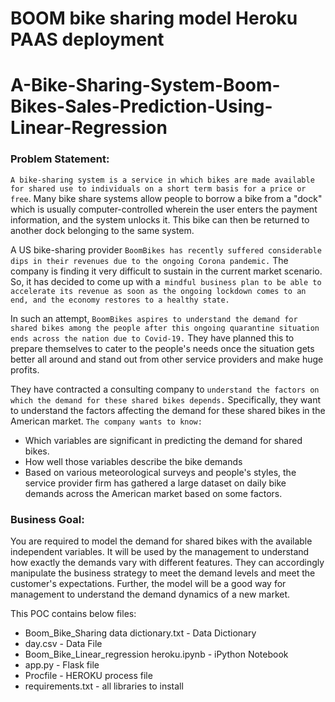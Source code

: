 # BOOM bike sharing model Heroku PAAS deployment

# A-Bike-Sharing-System-Boom-Bikes-Sales-Prediction-Using-Linear-Regression

### Problem Statement:

`A bike-sharing system is a service in which bikes are made available for shared use to individuals on a short term basis for a price or free`. Many bike share systems allow people to borrow a bike from a "dock" which is usually computer-controlled wherein the user enters the payment information, and the system unlocks it. This bike can then be returned to another dock belonging to the same system.


A US bike-sharing provider `BoomBikes has recently suffered considerable dips in their revenues due to the ongoing Corona pandemic.` The company is finding it very difficult to sustain in the current market scenario. So, it has decided to come up with a` mindful business plan to be able to accelerate its revenue as soon as the ongoing lockdown comes to an end, and the economy restores to a healthy state.`


In such an attempt, `BoomBikes aspires to understand the demand for shared bikes among the people after this ongoing quarantine situation ends across the nation due to Covid-19.` They have planned this to prepare themselves to cater to the people's needs once the situation gets better all around and stand out from other service providers and make huge profits.


They have contracted a consulting company to `understand the factors on which the demand for these shared bikes depends.` Specifically, they want to understand the factors affecting the demand for these shared bikes in the American market. `The company wants to know:`

- Which variables are significant in predicting the demand for shared bikes.
- How well those variables describe the bike demands
- Based on various meteorological surveys and people's styles, the service provider firm has gathered a large dataset on daily bike demands across the American market based on some factors. 


### Business Goal:

You are required to model the demand for shared bikes with the available independent variables. It will be used by the management to understand how exactly the demands vary with different features. They can accordingly manipulate the business strategy to meet the demand levels and meet the customer's expectations. Further, the model will be a good way for management to understand the demand dynamics of a new market.


This POC contains below files:

- Boom_Bike_Sharing data dictionary.txt -  Data Dictionary
- day.csv -  Data File
- Boom_Bike_Linear_regression heroku.ipynb -  iPython Notebook
- app.py - Flask file
- Procfile - HEROKU process file
- requirements.txt - all libraries to install
